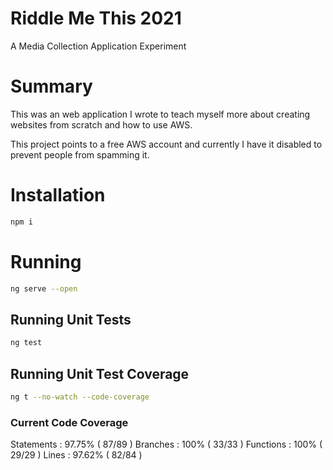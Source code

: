 # Riddle Me This 2021

A Media Collection Application Experiment

# Summary
This was an web application I wrote to teach myself more about creating websites from scratch and how to use AWS.

This project points to a free AWS account and currently I have it disabled to prevent people from spamming it.

# Installation

```sh
npm i
```

# Running 

```sh
ng serve --open
```

## Running Unit Tests

```sh
ng test
```

## Running Unit Test Coverage

```sh
ng t --no-watch --code-coverage
```

### Current Code Coverage

Statements   : 97.75% ( 87/89 )
Branches     : 100%   ( 33/33 )
Functions    : 100%   ( 29/29 )
Lines        : 97.62% ( 82/84 )
